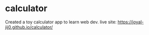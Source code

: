 # calculator
Created a toy calculator app to learn web dev.
live site: https://joyal-jij0.github.io/calculator/
